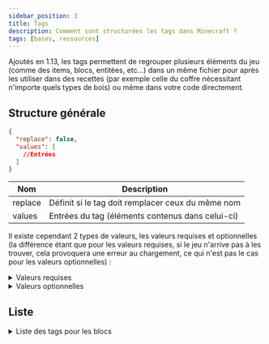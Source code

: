 ```yaml
---
sidebar_position: 3
title: Tags
description: Comment sont structurées les tags dans Minecraft ?
tags: [bases, ressources]
---
```


Ajoutés en 1.13, les tags permettent de regrouper plusieurs éléments du jeu (comme des items, blocs, entitées, etc...) dans un même fichier pour après les utiliser dans des recettes (par exemple celle du coffre nécessitant n'importe quels types de bois) ou même dans votre code directement.

## Structure générale

```json
{
  "replace": false,
  "values": [
    //Entrées
  ]
}
```

| Nom     | Description                                       |
|---------|---------------------------------------------------|
| replace | Définit si le tag doit remplacer ceux du même nom |
| values  | Entrées du tag (éléments contenus dans celui-ci)  |

Il existe cependant 2 types de valeurs, les valeurs requises et optionnelles (la différence étant que pour les valeurs requises, si le jeu n'arrive pas à les trouver, cela provoquera une erreur au chargement, ce qui n'est pas le cas pour les valeurs optionnelles) :
<details>
  <summary>Valeurs requises</summary>

Celle-ci peuvent prendre 2 valeurs, soit un identifiant faisant référence à un élément du jeu, soit un identifiant faisant référence à un tag (précédé d'un `#`).

```json
"minecraft:diamond_block"
```

```json
"#minecraft:stone_bricks"
```
  
</details>

<details>
  <summary>Valeurs optionnelles</summary>

Celle-ci peuvent prendre 2 valeurs au niveau du champ `ìd`, soit un identifiant faisant référence à un élément du jeu, soit un identifiant faisant référence à un tag (précédé d'un `#`). Le champ `required` permet quant à lui de définir si l'entrée est requise ou non (dans le cas d'une entrée optionnelle il faudrat le définir sur `false`).

```json
{
  "id": "minecraft:diamond_block",
  "required": false
}
```

```json
{
  "id": "#minecraft:stone_bricks",
  "required": false
}
```

</details>

## Liste

<details>
<summary>Liste des tags pour les blocs</summary>

### Blocs

| Identifiant             | Description |
|-------------------------|-------------|
| `mineable/axe`          |             |
| `mineable/hoe.json`     |             |
| `mineable/pickaxe.json` |             |
| `mineable/shovel.json`  |             |


</details>
